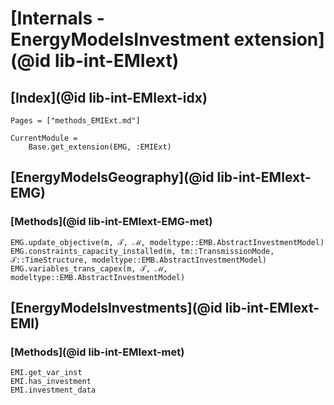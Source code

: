 # [Internals - EnergyModelsInvestment extension](@id lib-int-EMIext)

## [Index](@id lib-int-EMIext-idx)

```@index
Pages = ["methods_EMIExt.md"]
```

```@meta
CurrentModule =
    Base.get_extension(EMG, :EMIExt)
```

## [EnergyModelsGeography](@id lib-int-EMIext-EMG)

### [Methods](@id lib-int-EMIext-EMG-met)

```@docs
EMG.update_objective(m, 𝒯, ℳ, modeltype::EMB.AbstractInvestmentModel)
EMG.constraints_capacity_installed(m, tm::TransmissionMode, 𝒯::TimeStructure, modeltype::EMB.AbstractInvestmentModel)
EMG.variables_trans_capex(m, 𝒯, ℳ, modeltype::EMB.AbstractInvestmentModel)
```

## [EnergyModelsInvestments](@id lib-int-EMIext-EMI)

### [Methods](@id lib-int-EMIext-met)

```@docs
EMI.get_var_inst
EMI.has_investment
EMI.investment_data
```
